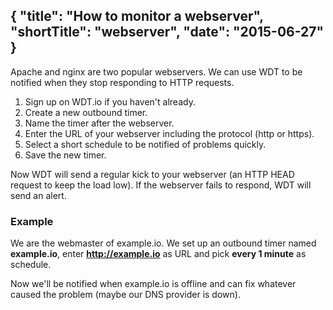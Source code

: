 {
  "title": "How to monitor a webserver",
  "shortTitle": "webserver",
  "date": "2015-06-27"
}
---
Apache and nginx are two popular webservers. We can use WDT to be notified when they stop responding to HTTP requests.

1. Sign up on WDT.io if you haven't already.
2. Create a new outbound timer.
3. Name the timer after the webserver.
4. Enter the URL of your webserver including the protocol (http or https).
5. Select a short schedule to be notified of problems quickly.
6. Save the new timer.

Now WDT will send a regular kick to your webserver (an HTTP HEAD request to keep the load low). If the webserver fails to respond, WDT will send an alert.


### Example

We are the webmaster of example.io. We set up an outbound timer named **example.io**, enter **http://example.io** as URL and pick **every 1 minute** as schedule.

Now we'll be notified when example.io is offline and can fix whatever caused the problem (maybe our DNS provider is down).
